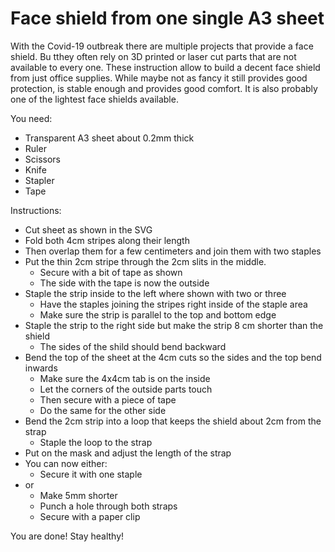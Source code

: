 # Face shield from one single A3 sheet

With the Covid-19 outbreak there are multiple projects that provide a face shield. Bu tthey often rely on 3D printed or laser cut parts that are not available to every one. These instruction allow to build a decent face shield from just office supplies. While maybe not as fancy it still provides good protection, is stable enough and provides good comfort. It is also probably one of the lightest face shields available.

You need:

* Transparent A3 sheet about 0.2mm thick
* Ruler
* Scissors
* Knife
* Stapler
* Tape

Instructions:

* Cut sheet as shown in the SVG
* Fold both 4cm stripes along their length
* Then overlap them for a few centimeters and join them with two staples
* Put the thin 2cm stripe through the 2cm slits in the middle.
  * Secure with a bit of tape as shown
  * The side with the tape is now the outside
* Staple the strip inside to the left where shown with two or three 
  * Have the staples joining the stripes right inside of the staple area
  * Make sure the strip is parallel to the top and bottom edge
* Staple the strip to the right side but make the strip 8 cm shorter than the shield
  * The sides of the shild should bend backward
* Bend the top of the sheet at the 4cm cuts so the sides and the top bend inwards
  * Make sure the 4x4cm tab is on the inside
  * Let the corners of the outside parts touch
  * Then secure with a piece of tape
  * Do the same for the other side
* Bend the 2cm strip into a loop that keeps the shield about 2cm from the strap
  * Staple the loop to the strap
* Put on the mask and adjust the length of the strap
* You can now either:
  * Secure it with one staple
* or
  * Make 5mm shorter
  * Punch a hole through both straps
  * Secure with a paper clip 

You are done! Stay healthy!
